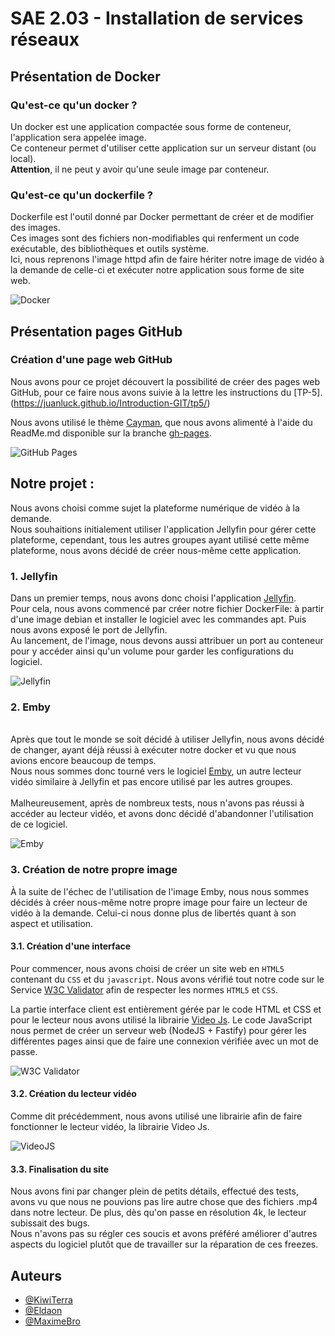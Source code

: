 # SAE 2.03 - Installation de services réseaux

## Présentation de Docker

### Qu'est-ce qu'un docker ?
Un docker est une application compactée sous forme de conteneur, l'application sera appelée image. 
<br/> Ce conteneur permet d'utiliser cette application sur un serveur distant (ou local). 
<br/> **Attention**, il ne peut y avoir qu'une seule image par conteneur. 

### Qu'est-ce qu'un dockerfile ?
Dockerfile est l'outil donné par Docker permettant de créer et de modifier des images.
<br/> Ces images sont des fichiers non-modifiables qui renferment un code exécutable, des bibliothèques et outils système.
<br/> Ici, nous reprenons l'image httpd afin de faire hériter notre image de vidéo à la demande de celle-ci et exécuter notre application
sous forme de site web.

![Docker](http://www.telecom-valley.fr/wp-content/uploads/2016/02/Docker_container_engine_logo.png)

## Présentation pages GitHub

### Création d'une page web GitHub
Nous avons pour ce projet découvert la possibilité de créer des pages web GitHub, pour ce faire nous avons suivie à la lettre les instructions du [TP-5].(https://juanluck.github.io/Introduction-GIT/tp5/)

Nous avons utilisé le thème [Cayman](https://github.com/pages-themes/cayman), que nous avons alimenté à l'aide du ReadMe.md disponible sur la branche [gh-pages](https://github.com/KiwiTerra/docker-sae203/blob/gh-pages).

![GitHub Pages](https://zupimages.net/up/22/21/ebpi.png)

## Notre projet :
Nous avons choisi comme sujet la plateforme numérique de vidéo à la demande.
<br/> Nous souhaitions initialement utiliser l'application Jellyfin pour gérer cette plateforme, cependant, tous les autres groupes ayant utilisé cette même plateforme, nous avons décidé de créer nous-même cette application.

### 1. Jellyfin
Dans un premier temps, nous avons donc choisi l'application [Jellyfin](https://jellyfin.org). 
<br/> Pour cela, nous avons commencé par créer notre fichier DockerFile: à partir d'une image debian et installer le logiciel avec les commandes apt. Puis nous avons exposé le port de Jellyfin. 
<br/> Au lancement, de l'image, nous devons aussi attribuer un port au conteneur pour y accéder ainsi qu'un volume pour garder les configurations du logiciel.

![Jellyfin](https://zupimages.net/up/22/21/bmxg.png)

### 2. Emby
<br/> Après que tout le monde se soit décidé à utiliser Jellyfin, nous avons décidé de changer, ayant déjà réussi à exécuter notre docker et vu que nous avions encore beaucoup de temps. 
<br/> Nous nous sommes donc tourné vers le logiciel [Emby](https://emby.media), un autre lecteur vidéo similaire à Jellyfin et pas encore utilisé par les autres groupes.
<br/>
<br/> Malheureusement, après de nombreux tests, nous n'avons pas réussi à accéder au lecteur vidéo, et avons donc décidé d'abandonner l'utilisation de ce logiciel.

![Emby](https://zupimages.net/up/22/21/1npt.png)

### 3. Création de notre propre image
À la suite de l'échec de l'utilisation de l'image Emby, nous nous sommes décidés à créer nous-même notre propre image pour faire un lecteur de vidéo à la demande. Celui-ci nous donne plus de libertés quant à son aspect et utilisation. 


#### 3.1. Création d'une interface
Pour commencer, nous avons choisi de créer un site web en ```HTML5``` contenant du ```CSS``` et du ```javascript```. Nous avons vérifié tout notre code sur le Service [W3C Validator](https://validator.w3.org) afin de respecter les normes ```HTML5``` et ```CSS```.

La partie interface client est entièrement gérée par le code HTML et CSS et pour le lecteur nous avons utilisé la librairie [Video Js](https://videojs.com). Le code JavaScript nous permet de créer un serveur web (NodeJS + Fastify) pour gérer les différentes pages ainsi que de faire une connexion vérifiée avec un mot de passe. 

![W3C Validator](https://zupimages.net/up/22/21/ecw4.png)

#### 3.2. Création du lecteur vidéo
Comme dit précédemment, nous avons utilisé une librairie afin de faire fonctionner le lecteur vidéo, la librairie Video Js.

![VideoJS](https://zupimages.net/up/22/21/dnjc.png)

#### 3.3. Finalisation du site
Nous avons fini par changer plein de petits détails, effectué des tests, avons vu que nous ne pouvions pas lire autre chose que des fichiers .mp4 dans notre lecteur. De plus, dès qu'on passe en résolution 4k, le lecteur subissait des bugs. 
<br/> Nous n'avons pas su régler ces soucis et avons préféré améliorer d'autres aspects du logiciel plutôt que de travailler sur la réparation de ces freezes. 


## Auteurs
- [@KiwiTerra](https://www.github.com/Kiwiterra)
- [@Eldaon](https://www.github.com/Eldaon)
- [@MaximeBro](https://github.com/MaximeBro)
